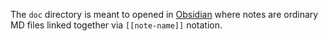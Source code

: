 The `doc` directory is meant to opened in [Obsidian](https://obsidian.md/) where notes are ordinary MD files linked together via `[[note-name]]` notation.
